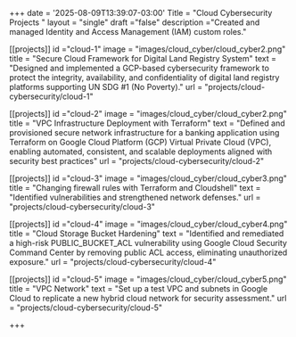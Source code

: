 +++
date = '2025-08-09T13:39:07-03:00'
Title = "Cloud Cybersecurity Projects "
layout = "single"
draft ="false" 
description ="Created and managed Identity and Access Management (IAM) custom roles."



[[projects]]
id ="cloud-1"
image = "images/cloud_cyber/cloud_cyber2.png"
title = "Secure Cloud Framework for Digital Land Registry System"
text = "Designed and implemented a GCP-based cybersecurity framework to protect the integrity, availability, and confidentiality of digital land registry platforms supporting UN SDG #1 (No Poverty)."
url = "projects/cloud-cybersecurity/cloud-1"

[[projects]]
id ="cloud-2"
image = "images/cloud_cyber/cloud_cyber2.png"
title = "VPC Infrastructure Deployment with Terraform"
text = "Defined and provisioned secure network infrastructure for a banking application using Terraform on Google Cloud Platform (GCP) Virtual Private Cloud (VPC), enabling automated, consistent, and scalable deployments aligned with security best practices"
url = "projects/cloud-cybersecurity/cloud-2"

[[projects]]
id ="cloud-3"
image = "images/cloud_cyber/cloud_cyber3.png"
title = "Changing firewall rules with Terraform and Cloudshell"
text = "Identified vulnerabilities and strengthened network defenses."
url = "projects/cloud-cybersecurity/cloud-3"

[[projects]]
id ="cloud-4"
image = "images/cloud_cyber/cloud_cyber4.png"
title = "Cloud Storage Bucket Hardening"
text = "Identified and remediated a high-risk PUBLIC_BUCKET_ACL vulnerability using Google Cloud Security Command Center by removing public ACL access, eliminating unauthorized exposure."
url = "projects/cloud-cybersecurity/cloud-4"

[[projects]]
id ="cloud-5"
image = "images/cloud_cyber/cloud_cyber5.png"
title = "VPC Network"
text = "Set up a test VPC and subnets in Google Cloud to replicate a new hybrid cloud network for security assessment."
url = "projects/cloud-cybersecurity/cloud-5"




+++